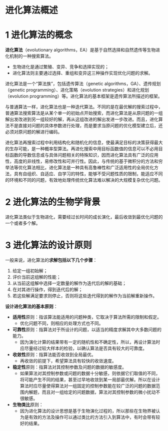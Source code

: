 # 进化算法概述

# 1 进化算法的概念

**进化算法**（evolutionary algorithms，EA）是基于自然选择和自然遗传等生物进化机制的一种搜索算法。

- 生物进化是通过繁殖、变异、竞争和选择实现的；
- 进化算法则主要通过选择、重组和变异这三种操作实现优化问题的求解。

进化算法是一个“算法族”，包括遗传算法（genetic algorithms，GA）、遗传规划（genetic programming）、进化策略（evolution strategies）和进化规划（evolution programming）等。进化算法的基本框架是遗传算法所描述的框架。

与普通算法一样，进化算法也是一种迭代算法。不同的是在最优解的搜索过程中，普通算法搜索算法是从某个单一的初始点开始搜索，而进化算法是从原问题的一组解出发改进到另一组较好的解，再从这组改进的解出发进一步改进。而且，进化算法不是直接对问题的具体参数进行处理，而是要求当原问题的优化模型建立后，还必须对原问题的解进行编码。

进化算法再搜索过程中利用结构化和随机化的信息，使最满足目标的决策获得最大的生存可能，是一种概率型算法。再进化搜索中用目标函数值的信息可以不必用目标函数的导数信息或与具体问题相关的特殊知识，因而进化算法具有广泛的应用性，高度的非线性，易修改性和可并行性。因此，与传统的基于微积分的方法和穷举法等优化算法相比，进化算法是一种具有高鲁棒性和广泛适用性的全局优化方法，具有自组织、自适应、自学习的特性，能够不受问题性质的限制，能适应不同的环境和不同的问题，有效地处理传统优化算法难以解决的大规模复杂优化问题。

# 2 进化算法的生物学背景

进化算法类似于生物进化，需要经过长时间的成长演化，最后收敛到最优化问题的一个或者多个解。

# 3 进化算法的设计原则

一般来说，进化算法的**求解包括以下几个步骤**：

1. 给定一组初始解；
2. 评价当前这组解的性能；
3. 从当前这组解中选择一定数量的解作为迭代后的解的基础；
4. 在对其进行操作，得到迭代后的解；
5. 若这些解满足要求则停止，否则将这些迭代得到的解作为当前解重新操作。

**设计进化算法的基本原则**：

- **适用性**原则：指该算法能适用的问题种类，它取决于算法所需的限制和假定。
  - 优化问题不同，则相应的处理方式也不同。
- **可靠性**原则：指算法对于所设计的问题，以适当的精度求解其中大多数问题的能力。
  - 因为演化计算的结果带有一定的随机性和不确定性，所以，再设计算法时应尽量经过较大样本的检验，以确认算法是否具有较大的可靠度。
- **收敛性**原则：指算法能否收敛到全局最优。
  - 再收敛的前提下，希望算法具有较快的收敛速度。
- **稳定性**原则：指算法对其控制参数及问题的数据的敏感度。
  - 如果算法对其控制参数或问题的数据十分敏感，则依据它们取值的不同，将可能产生不同的结果，甚至过早地收敛到某一局部最优解。所以在设计算法时应尽量使得算法对一组固定的控制参数能在较广泛的问题的数据范围内解题，而且对一组给定的问题数据，算法对其控制参数的微小扰动不很敏感。
- **生物类比**原则：
  - 因为进化算法的设计思想是基于生物演化过程的，所以那些在生物界被认为是有效的方法及操作可以通过类比的方法引入到算法中，有时会带有较好的结果。